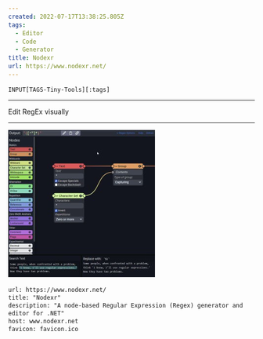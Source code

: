 ```yaml
---
created: 2022-07-17T13:38:25.805Z
tags: 
  - Editor
  - Code
  - Generator
title: Nodexr
url: https://www.nodexr.net/
---
```

```meta-bind
INPUT[TAGS-Tiny-Tools][:tags]
```

___
Edit RegEx visually
___

![](_attachments/nodexr.jpg)

```cardlink
url: https://www.nodexr.net/
title: "Nodexr"
description: "A node-based Regular Expression (Regex) generator and editor for .NET"
host: www.nodexr.net
favicon: favicon.ico
```
